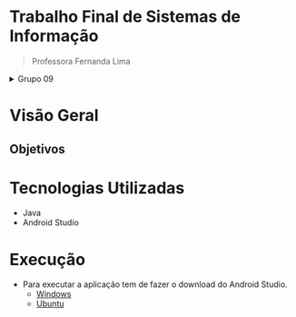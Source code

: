 # Trabalho Final de Sistemas de Informação

> Professora Fernanda Lima

<details>
<summary>Grupo 09</summary>
<li>Douglas Samuel Thomazi Azevedo - </li>
<li>Guilherme Araújo de Oliveira - </li>
<li></li>
<li></li>
</details>

# Visão Geral

## Objetivos

# Tecnologias Utilizadas

- Java
- Android Studio

# Execução

- Para executar a aplicação tem de fazer o download do Android Studio.
  - [Windows](https://developer.android.com/studio)
  - [Ubuntu](https://tiagoaguiar.co/android-studio-ubuntu-linux-como-instalar)
